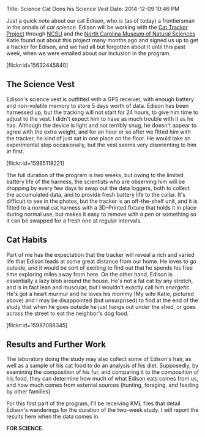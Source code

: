 Title: Science Cat Dons his Science Vest
Date: 2014-12-09 10:46 PM

Just a quick note about our cat Edison, who is (as of today) a frontiersman in the annals of _cat science._  Edison will be working with the [Cat Tracker Project](http://cats.yourwildlife.org/) through [NCSU](http://www.ncsu.edu/) and the [North Carolina Museum of Natural Sciences](http://naturalsciences.org)  Katie found out about this project many months ago and signed us up to get a tracker for Edison, and we had all but forgotten about it until this past week, when we were emailed about our inclusion in the program.

[flickr:id=15632445840]

The Science Vest
----------------
Edison's science vest is outfitted with a GPS receiver, with enough battery and non-volatile memory to store 5 days worth of data.  Edison has been harnessed up, but the tracking will not start for 24 hours, to give him time to adjust to the vest.  I didn't expect him to have as much trouble with it as he has.  Although the device is light and not terribly snug, he doesn't appear to agree with the extra weight, and for an hour or so after we fitted him with the tracker, he kind of just sat in one place on the floor.  He would take an experimental step occasionally, but the vest seems very disorienting to him at first.

[flickr:id=15985118221]

The full duration of the program is two weeks, but owing to the limited battery life of the harness, the scientists who are observing him will be dropping by every few days to swap out the data loggers, both to collect the accumulated data, and to provide fresh battery life to the collar.  It's difficult to see in the photos, but the tracker is an off-the-shelf unit, and it is fitted to a normal cat harness with a 3D-Printed fixture that holds it in place during normal use, but makes it easy to remove with a pen or something so it can be swapped for a fresh one at regular intervals.

Cat Habits
----------
Part of me has the expectation that the tracker will reveal a rich and varied life that Edison leads at some great distance from our home.  He loves to go outside, and it would be sort of exciting to find out that he spends his free time exploring miles away from here.  On the other hand, Edison is essentially a lazy blob around the house.  He's not a fat cat by any stretch, and is in fact lean and muscular, but I wouldn't exactly call him _energetic._ He's got a heart murmur and he loves his mommy (My wife Katie, pictured above) and I may be disappointed (but unsurprised) to find at the end of the study that when he goes outside he just hangs out under the shed, or goes across the street to eat the neighbor's dog food.

[flickr:id=15987088345]

Results and Further Work
------------------------
The laboratory doing the study may also collect some of Edison's hair, as well as a sample of his cat food to do an analysis of his diet.  Supposedly, by examining the composition of his fur, and comparing it to the composition of his food, they can determine how much of what Edison eats comes from us, and how much comes from external sources (hunting, foraging, and feeding by other families)

For this first part of the program, I'll be receiving KML files that detail Edison's wanderings for the duration of the two-week study.  I will report the results here when the data comes in.

**FOR SCIENCE.**